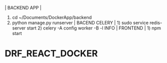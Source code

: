 | BACKEND APP | 
  1) cd ~/Documents/DockerApp/backend
  2) python manage.py runserver
| BACEND CELERY |
    1) sudo service redis-server start
    2) celery -A config worker -B -l INFO
| FRONTEND |
    1) npm start
# DRF_REACT_DOCKER
